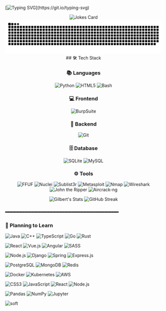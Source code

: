 [![Typing SVG](https://readme-typing-svg.herokuapp.com?font=Fira+Code&weight=600&pause=1000&width=800&height=40&lines=%F0%9F%87%B7%F0%9F%87%BA+Russian+(%D0%A0%D1%83%D1%81%D1%81%D0%BA%D0%B8%D0%B9)%3A+%D0%9F%D1%80%D0%B8%D0%B2%D0%B5%D1%82%2C+%D0%B1%D1%83%D0%B4%D1%83+%D1%80%D0%B0%D0%B4+%D1%81%D0%B4%D0%B5%D0%BB%D0%B0%D1%82%D1%8C+%D1%87%D1%82%D0%BE-%D1%82%D0%BE+%D0%BF%D0%BE%D0%BB%D0%B5%D0%B7%D0%BD%D0%BE%D0%B5!;%F0%9F%87%BA%F0%9F%87%B8+English%3A+Hi%2C+I'd+be+happy+to+create+something+useful!;%F0%9F%87%A8%F0%9F%87%B3+Chinese+(%E4%B8%AD%E6%96%87)%3A+%E4%BD%A0%E5%A5%BD%EF%BC%8C%E6%88%91%E5%BE%88%E4%B9%90%E6%84%8F%E5%88%9B%E9%80%A0%E4%B8%80%E4%BA%9B%E6%9C%89%E7%94%A8%E7%9A%84%E4%B8%9C%E8%A5%BF%EF%BC%81;%F0%9F%87%AE%F0%9F%87%B3+Hindi+(%E0%A4%B9%E0%A4%BF%E0%A4%A8%E0%A5%8D%E0%A4%A6%E0%A5%80)%3A+%E0%A4%A8%E0%A4%AE%E0%A4%B8%E0%A5%8D%E0%A4%A4%E0%A5%87%2C+%E0%A4%AE%E0%A5%88%E0%A4%82+%E0%A4%95%E0%A5%81%E0%A4%9B+%E0%A4%89%E0%A4%AA%E0%A4%AF%E0%A5%8B%E0%A4%97%E0%A5%80+%E0%A4%AC%E0%A4%A8%E0%A4%BE%E0%A4%A8%E0%A5%87+%E0%A4%95%E0%A5%87+%E0%A4%B2%E0%A4%BF%E0%A4%8F+%E0%A4%96%E0%A5%81%E0%A4%B6+%E0%A4%B0%E0%A4%B9%E0%A5%82%E0%A4%81%E0%A4%97%E0%A4%BE!)](https://git.io/typing-svg)

<div align='center'>
<img src="https://readme-jokes.vercel.app/api" alt="Jokes Card" />
</div>

<picture>
  <source media="(prefers-color-scheme: dark)" srcset="https://raw.githubusercontent.com/GilbertGoles/GilbertGoles/main/dist/github-snake-dark.svg">
  <source media="(prefers-color-scheme: light)" srcset="https://raw.githubusercontent.com/GilbertGoles/GilbertGoles/main/dist/github-snake.svg">
  <img alt="GitHub contributions snake game" src="https://raw.githubusercontent.com/GilbertGoles/GilbertGoles/main/dist/github-snake.svg">
</picture>


<div align='center'>
## 🛠️ Tech Stack


### 📚 Languages
![Python](https://img.shields.io/badge/Python-3776AB?style=for-the-badge&logo=python&logoColor=white)
![HTML5](https://img.shields.io/badge/HTML5-E34F26?style=for-the-badge&logo=html5&logoColor=white)
![Bash](https://img.shields.io/badge/Bash-4EAA25?style=for-the-badge&logo=gnubash&logoColor=white)

### 💻 Frontend 

![BurpSuite](https://img.shields.io/badge/burpSuite-F05032?style=for-the-badge&logo=burpsuite&logoColor=white)


### 🔧 Backend 
 
![Git](https://img.shields.io/badge/Git-F05032?style=for-the-badge&logo=git&logoColor=white)

### 🗄️ Database 

![SQLite](https://img.shields.io/badge/SQLite-003B57?style=for-the-badge&logo=sqlite&logoColor=white)
![MySQL](https://img.shields.io/badge/MySQL-005C84?style=for-the-badge&logo=mysql&logoColor=white)

### ⚙️ Tools

![FFUF](https://img.shields.io/badge/FFUF-00ADD8?style=for-the-badge&logo=go&logoColor=white)
![Nuclei](https://img.shields.io/badge/Nuclei-00D8FF?style=for-the-badge&logo=atom&logoColor=black)
![Sublist3r](https://img.shields.io/badge/Sublist3r-3776AB?style=for-the-badge&logo=python&logoColor=white)
![Metasploit](https://img.shields.io/badge/Metasploit-258FFA?style=for-the-badge&logo=metasploit&logoColor=white)
![Nmap](https://img.shields.io/badge/Nmap-000000?style=for-the-badge&logo=nmap&logoColor=white)
![Wireshark](https://img.shields.io/badge/Wireshark-1679A7?style=for-the-badge&logo=wireshark&logoColor=white)
![John the Ripper](https://img.shields.io/badge/John%20the%20Ripper-FF0000?style=for-the-badge&logo=shield&logoColor=white)
![Aircrack-ng](https://img.shields.io/badge/Aircrack--ng-C51A4A?style=for-the-badge&logo=wifi&logoColor=white)


![Gilbert's Stats](https://github-readme-stats.vercel.app/api?username=GilbertGoles&theme=dark&show_icons=true)
![GitHub Streak](https://github-readme-streak-stats.herokuapp.com/?user=GilbertGoles)
</div>

### ━━━━━━━━━━━━━━━━━━━━━━━━━━━━━━━━━━━━━

### 🎯 Planning to Learn

![Java](https://img.shields.io/badge/Java-ED8B00?style=for-the-badge&logo=java&logoColor=white)
![C++](https://img.shields.io/badge/C%2B%2B-00599C?style=for-the-badge&logo=c%2B%2B&logoColor=white)
![TypeScript](https://img.shields.io/badge/TypeScript-007ACC?style=for-the-badge&logo=typescript&logoColor=white)
![Go](https://img.shields.io/badge/Go-00ADD8?style=for-the-badge&logo=go&logoColor=white)
![Rust](https://img.shields.io/badge/Rust-000000?style=for-the-badge&logo=rust&logoColor=white)

![React](https://img.shields.io/badge/React-20232A?style=for-the-badge&logo=react&logoColor=61DAFB)
![Vue.js](https://img.shields.io/badge/Vue.js-35495E?style=for-the-badge&logo=vuedotjs&logoColor=4FC08D)
![Angular](https://img.shields.io/badge/Angular-DD0031?style=for-the-badge&logo=angular&logoColor=white)
![SASS](https://img.shields.io/badge/SASS-hotpink?style=for-the-badge&logo=SASS&logoColor=white)


![Node.js](https://img.shields.io/badge/Node.js-339933?style=for-the-badge&logo=nodedotjs&logoColor=white)
![Django](https://img.shields.io/badge/Django-092E20?style=for-the-badge&logo=django&logoColor=white)
![Spring](https://img.shields.io/badge/Spring-6DB33F?style=for-the-badge&logo=spring&logoColor=white)
![Express.js](https://img.shields.io/badge/Express.js-000000?style=for-the-badge&logo=express&logoColor=white)


![PostgreSQL](https://img.shields.io/badge/PostgreSQL-316192?style=for-the-badge&logo=postgresql&logoColor=white)
![MongoDB](https://img.shields.io/badge/MongoDB-4EA94B?style=for-the-badge&logo=mongodb&logoColor=white)
![Redis](https://img.shields.io/badge/Redis-DC382D?style=for-the-badge&logo=redis&logoColor=white)


![Docker](https://img.shields.io/badge/Docker-2CA5E0?style=for-the-badge&logo=docker&logoColor=white)
![Kubernetes](https://img.shields.io/badge/Kubernetes-326CE5?style=for-the-badge&logo=kubernetes&logoColor=white)
![AWS](https://img.shields.io/badge/AWS-FF9900?style=for-the-badge&logo=amazonaws&logoColor=white)


![CSS3](https://img.shields.io/badge/CSS3-1572B6?style=for-the-badge&logo=css3&logoColor=white)
![JavaScript](https://img.shields.io/badge/JavaScript-F7DF1E?style=for-the-badge&logo=javascript&logoColor=black)
![React](https://img.shields.io/badge/React-20232A?style=for-the-badge&logo=react&logoColor=61DAFB)
![Node.js](https://img.shields.io/badge/Node.js-339933?style=for-the-badge&logo=nodedotjs&logoColor=white)


![Pandas](https://img.shields.io/badge/Pandas-2C2D72?style=for-the-badge&logo=pandas&logoColor=white)
![NumPy](https://img.shields.io/badge/Numpy-777BB4?style=for-the-badge&logo=numpy&logoColor=white)
![Jupyter](https://img.shields.io/badge/Jupyter-F37626?style=for-the-badge&logo=jupyter&logoColor=white)



![soft](https://capsule-render.vercel.app/api?type=soft&color=gradient&text=Come%20again!&fontSize=40&animation=twinkling)

